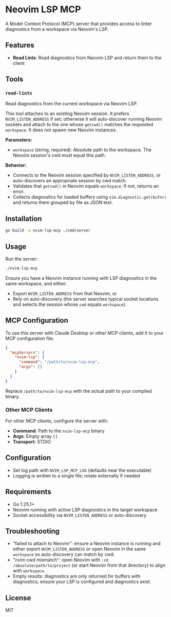# Neovim LSP MCP

A Model Context Protocol (MCP) server that provides access to linter diagnostics
from a workspace via Neovim's LSP.

## Features

- **Read Lints**: Read diagnostics from Neovim LSP and return them to the client

## Tools

### `read-lints`

Read diagnostics from the current workspace via Neovim LSP.

This tool attaches to an existing Neovim session. It prefers
`NVIM_LISTEN_ADDRESS` if set; otherwise it will auto-discover running Neovim
sockets and attach to the one whose `getcwd()` matches the requested
`workspace`. It does not spawn new Neovim instances.

**Parameters:**

- `workspace` (string, required): Absolute path to the workspace. The Neovim
  session's cwd must equal this path.

**Behavior:**

- Connects to the Neovim session specified by `NVIM_LISTEN_ADDRESS`, or
  auto-discovers an appropriate session by cwd match.
- Validates that `getcwd()` in Neovim equals `workspace`. If not, returns an
  error.
- Collects diagnostics for loaded buffers using `vim.diagnostic.get(bufnr)` and
  returns them grouped by file as JSON text.

## Installation

```bash
go build -o nvim-lsp-mcp ./cmd/server
```

## Usage

Run the server:

```bash
./nvim-lsp-mcp
```

Ensure you have a Neovim instance running with LSP diagnostics in the same
workspace, and either:

- Export `NVIM_LISTEN_ADDRESS` from that Neovim, or
- Rely on auto-discovery (the server searches typical socket locations and
  selects the session whose `cwd` equals `workspace`).

## MCP Configuration

To use this server with Claude Desktop or other MCP clients, add it to your MCP
configuration file.

```json
{
  "mcpServers": {
    "nvim-lsp": {
      "command": "/path/to/nvim-lsp-mcp",
      "args": []
    }
  }
}
```

Replace `/path/to/nvim-lsp-mcp` with the actual path to your compiled binary.

### Other MCP Clients

For other MCP clients, configure the server with:

- **Command**: Path to the `nvim-lsp-mcp` binary
- **Args**: Empty array `[]`
- **Transport**: STDIO

## Configuration

- Set log path with `NVIM_LSP_MCP_LOG` (defaults near the executable)
- Logging is written to a single file; rotate externally if needed

## Requirements

- Go 1.25.1+
- Neovim running with active LSP diagnostics in the target workspace
- Socket accessibility via `NVIM_LISTEN_ADDRESS` or auto-discovery

## Troubleshooting

- "failed to attach to Neovim": ensure a Neovim instance is running and either
  export `NVIM_LISTEN_ADDRESS` or open Neovim in the same `workspace` so
  auto-discovery can match by cwd.
- "nvim cwd mismatch": open Neovim with `:cd /absolute/path/to/project` (or
  start Neovim from that directory) to align with `workspace`.
- Empty results: diagnostics are only returned for buffers with diagnostics;
  ensure your LSP is configured and diagnostics exist.

## License

MIT
